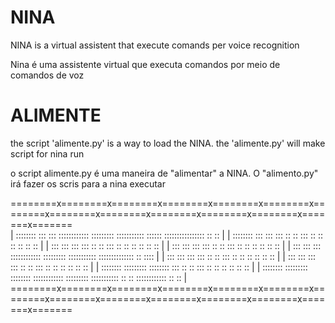 # NINA
NINA is a virtual assistent that execute comands per  voice recognition

Nina é uma assistente virtual que executa comandos por meio de comandos de voz

# ALIMENTE
the script 'alimente.py' is a way to load the NINA. the 'alimente.py' will make  script for nina run

o script alimente.py é uma maneira de "alimentar" a NINA. O "alimento.py" irá fazer os scris para a nina executar

========x========x========x========x========x========x========x========x========x========x========x========x=======x=======    
        |  ::::::::  :::        :::      ::::::::::::  :::::::::  :::::::::::          ::::::     ::::::::::::::::      ::    ::   |
        |  ::::::::  :::        :::      :::       ::         ::  :::      ::         ::    ::    ::                    ::   ::    |
        |    :::     :::        :::      :::       ::         ::  :::      ::        ::      ::    ::                   ::  ::     |
        |    :::     :::        :::      :::       ::         ::  :::      ::       ::        ::    ::                  :: ::      |
        |    :::     :::        :::      ::::::::::::  :::::::::  :::::::::::      ::::::::::::::    ::                 ::::       | 
        |    :::     :::        :::      :::       ::         ::  :::      ::     ::            ::    ::                :: ::      | 
        |    :::     :::        :::      :::       ::         ::  :::      ::    ::              ::    ::               ::  ::     | 
        |  ::::::::  :::::::::  :::::::: :::       ::         ::  :::      ::   ::                ::    ::              ::   ::    | 
        |  ::::::::  :::::::::  :::::::: ::::::::::::  :::::::::  :::::::::::  ::                  ::    ::::::::::::   ::    ::   |        
        ========x========x========x========x========x========x========x========x========x========x========x========x=======x=======
